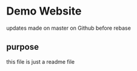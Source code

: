 # Demo Website

updates made on master on Github before rebase

## purpose
this file is just a readme file
